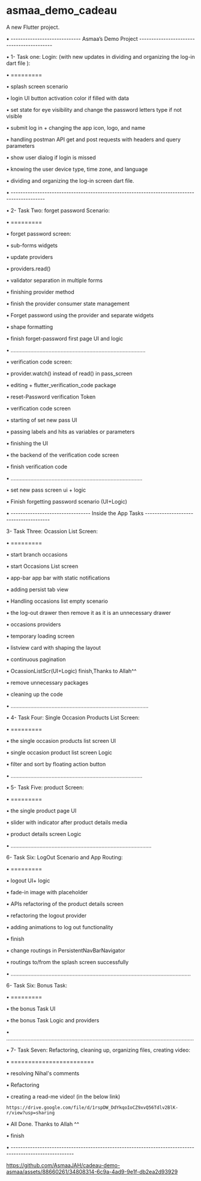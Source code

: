 # asmaa_demo_cadeau

A new Flutter project.


•	----------------------------- Asmaa’s Demo Project ------------------------------------------


•	1- Task one: Login: (with new updates in dividing and organizing the log-in dart file ):

•	=========

•	splash screen scenario

•	login UI button activation color if filled with data

•	set state for eye visibility and change the password letters type if not visible

•	submit log in + changing the app icon, logo, and name

•	handling postman API get and post requests with headers and query parameters

•	show user dialog if login is missed

•	knowing the user device type, time zone, and language

•	dividing and organizing the log-in screen dart file.

•	--------------------------------------------------------------------------------------------

•	2- Task Two: forget password Scenario:

•	=========

•	forget password screen:

•	sub-forms widgets

•	update providers

•	providers.read()

•	validator separation in multiple forms

•	finishing provider method

•	finish the provider consumer state management

•	Forget password using the provider and separate widgets

•	shape formatting

•	finish forget-password first page UI and logic

•	……………………………………………………………………………..

•	verification code screen:

•	provider.watch() instead of read() in pass_screen

•	editing + flutter_verification_code package

•	reset-Password verification Token

•	verification code screen

•	starting of set new pass UI

•	passing labels and hits as variables or parameters

•	finishing the UI

•	the backend of the verification code screen

•	finish verification code

•	……………………………………………………………………………

•	set new pass screen ui + logic

•	Finish forgetting password scenario (UI+Logic)

•	--------------------------------- Inside the App Tasks --------------------------------------

3- Task Three: Ocassion List Screen:

•	=========

•	start branch occasions

•	start Occasions List screen

•	app-bar app bar with static notifications

•	adding persist tab view

•	Handling occasions list empty scenario

•	the log-out drawer then remove it as it is an unnecessary drawer

•	occasions providers

•	temporary loading screen

•	listview card with shaping the layout

•	continuous pagination

•	OcassionListScr(UI+Logic) finish,Thanks to Allah^^

•	remove unnecessary packages

•	cleaning up the code

•	……………………………………………………………………………….

•	4- Task Four: Single Occasion Products List Screen:

•	=========

•	the single occasion products list screen UI

•	single occasion product list screen Logic

•	filter and sort by floating action button

•	……………………………………………………………………………

•	5- Task Five: product Screen:

•	=========

•	the single product page UI

•	slider with indicator after product details media

•	product details screen Logic

•	…………………………………………………………………………………

6- Task Six: LogOut Scenario and App Routing:

•	=========

•	logout UI+ logic

•	fade-in image with placeholder

•	APIs refactoring of the product details screen

•	refactoring the logout provider

•	adding animations to log out functionality

•	finish

•	change routings in PersistentNavBarNavigator

•	routings to/from the splash screen successfully

•	………………………………………………………………………………………………………..

6- Task Six: Bonus Task:

•	=========

•	the bonus Task UI

•	the bonus Task Logic and providers

•	…………………………………………………………………………………………………………….

•	7- Task Seven: Refactoring, cleaning up, organizing files, creating video:

•	========================

•	resolving Nihal's comments

•	Refactoring

•	creating a read-me video! (in the below link)

 
    https://drive.google.com/file/d/1rspDW_DdYkqoIoCZ9xvQ56Tdlv2BlK-r/view?usp=sharing 


•	All Done. Thanks to Allah ^^ 

•	finish

•	--------------------------------------------------------------------------------------------------------



https://github.com/AsmaaJAH/cadeau-demo-asmaa/assets/88660261/34808314-6c9a-4ad9-9e1f-db2ea2d93929

